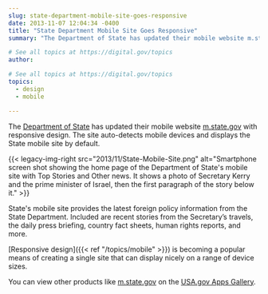 ```yaml
---
slug: state-department-mobile-site-goes-responsive
date: 2013-11-07 12:04:34 -0400
title: "State Department Mobile Site Goes Responsive"
summary: "The Department of State has updated their mobile website m.state.gov"

# See all topics at https://digital.gov/topics
author: 

# See all topics at https://digital.gov/topics
topics:
  - design
  - mobile

---
```


The [Department of State](http://www.state.gov/) has updated their mobile website [m.state.gov](http://m.state.gov) with responsive design. The site auto-detects mobile devices and displays the State mobile site by default.

{{< legacy-img-right src="2013/11/State-Mobile-Site.png" alt="Smartphone screen shot showing the home page of the Department of State's mobile site with Top Stories and Other news. It shows a photo of Secretary Kerry and the prime minister of Israel, then the first paragraph of the story below it." >}}

State's mobile site provides the latest foreign policy information from the State Department. Included are recent stories from the Secretary’s travels, the daily press briefing, country fact sheets, human rights reports, and more.

[Responsive design]({{< ref "/topics/mobile" >}}) is becoming a popular means of creating a single site that can display nicely on a range of device sizes.

You can view other products like [m.state.gov](http://m.state.gov/) on the [USA.gov Apps Gallery](http://apps.usa.gov/).